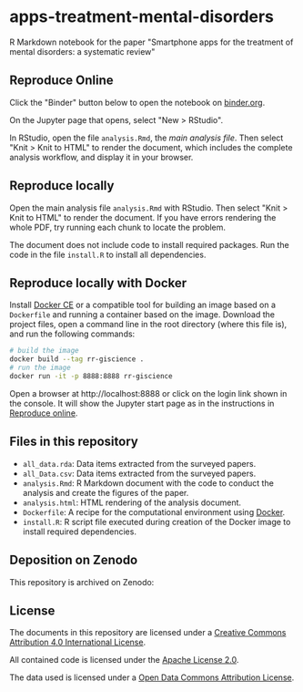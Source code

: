 # apps-treatment-mental-disorders
R Markdown notebook for the paper "Smartphone apps for the treatment of mental disorders: a systematic review"


## Reproduce Online

Click the "Binder" button below to open the notebook on [binder.org](https://mybinder.org/).

On the Jupyter page that opens, select "New > RStudio".

In RStudio, open the file `analysis.Rmd`, the _main analysis file_. Then select "Knit > Knit to HTML" to render the document, which includes the complete analysis workflow, and display it in your browser. 

## Reproduce locally

Open the main analysis file `analysis.Rmd` with RStudio. Then select "Knit > Knit to HTML" to render the document. If you have errors rendering the whole PDF, try running each chunk to locate the problem.

The document does not include code to install required packages. Run the code in the file `install.R` to install all dependencies.

## Reproduce locally with Docker

Install [Docker CE](https://www.docker.com/community-edition) or a compatible tool for building an image based on a `Dockerfile` and running a container based on the image. Download the project files, open a command line in the root directory (where this file is), and run the following commands:

```bash
# build the image
docker build --tag rr-giscience .
# run the image
docker run -it -p 8888:8888 rr-giscience
```

Open a browser at http://localhost:8888 or click on the login link shown in the console. It will show the Jupyter start page as in the instructions in [Reproduce online](#reproduce-online).

## Files in this repository

- `all_data.rda`: Data items extracted from the surveyed papers.
- `all_Data.csv`: Data items extracted from the surveyed papers.
- `analysis.Rmd`: R Markdown document with the code to conduct the analysis and create the figures of the paper.
- `analysis.html`: HTML rendering of the analysis document.
- `Dockerfile`: A recipe for the computational environment using [Docker](https://en.wikipedia.org/wiki/Docker_(software)).
- `install.R`: R script file executed during creation of the Docker image to install required dependencies.

## Deposition on Zenodo

This repository is archived on Zenodo:


## License

The documents in this repository are licensed under a [Creative Commons Attribution 4.0 International License](https://creativecommons.org/licenses/by/4.0/).

All contained code is licensed under the [Apache License 2.0](https://choosealicense.com/licenses/apache-2.0/).

The data used is licensed under a [Open Data Commons Attribution License](https://opendatacommons.org/licenses/by/).